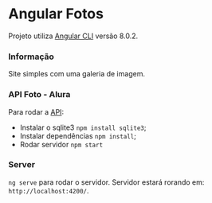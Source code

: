# Angular Fotos

Projeto utiliza [Angular CLI](https://github.com/angular/angular-cli) versão 8.0.2.

### Informação
Site simples com uma galeria de imagem.

### API Foto - Alura
Para rodar a [API](https://s3.amazonaws.com/caelum-online-public/865-angular/api.zip):
* Instalar o sqlite3 `npm install sqlite3`;
* Instalar dependências `npm install`;
* Rodar servidor `npm start`

### Server

`ng serve` para rodar o servidor. Servidor estará rorando em: `http://localhost:4200/`.

